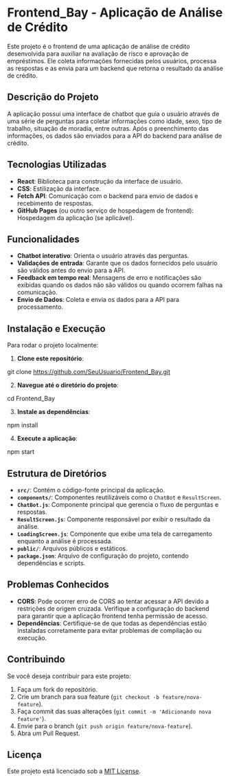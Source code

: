 # Frontend_Bay - Aplicação de Análise de Crédito

Este projeto é o frontend de uma aplicação de análise de crédito desenvolvida para auxiliar na avaliação de risco e aprovação de empréstimos. Ele coleta informações fornecidas pelos usuários, processa as respostas e as envia para um backend que retorna o resultado da análise de crédito.

## Descrição do Projeto

A aplicação possui uma interface de chatbot que guia o usuário através de uma série de perguntas para coletar informações como idade, sexo, tipo de trabalho, situação de moradia, entre outras. Após o preenchimento das informações, os dados são enviados para a API do backend para análise de crédito.

## Tecnologias Utilizadas

- **React**: Biblioteca para construção da interface de usuário.
- **CSS**: Estilização da interface.
- **Fetch API**: Comunicação com o backend para envio de dados e recebimento de respostas.
- **GitHub Pages** (ou outro serviço de hospedagem de frontend): Hospedagem da aplicação (se aplicável).

## Funcionalidades

- **Chatbot interativo**: Orienta o usuário através das perguntas.
- **Validações de entrada**: Garante que os dados fornecidos pelo usuário são válidos antes do envio para a API.
- **Feedback em tempo real**: Mensagens de erro e notificações são exibidas quando os dados não são válidos ou quando ocorrem falhas na comunicação.
- **Envio de Dados**: Coleta e envia os dados para a API para processamento.

## Instalação e Execução

Para rodar o projeto localmente:

1. **Clone este repositório**:

git clone https://github.com/SeuUsuario/Frontend_Bay.git

2. **Navegue até o diretório do projeto**:

cd Frontend_Bay

3. **Instale as dependências**:

npm install

4. **Execute a aplicação**:

npm start

## Estrutura de Diretórios

- **`src/`**: Contém o código-fonte principal da aplicação.
- **`components/`**: Componentes reutilizáveis como o `ChatBot` e `ResultScreen`.
- **`ChatBot.js`**: Componente principal que gerencia o fluxo de perguntas e respostas.
- **`ResultScreen.js`**: Componente responsável por exibir o resultado da análise.
- **`LoadingScreen.js`**: Componente que exibe uma tela de carregamento enquanto a análise é processada.
- **`public/`**: Arquivos públicos e estáticos.
- **`package.json`**: Arquivo de configuração do projeto, contendo dependências e scripts.

## Problemas Conhecidos

- **CORS**: Pode ocorrer erro de CORS ao tentar acessar a API devido a restrições de origem cruzada. Verifique a configuração do backend para garantir que a aplicação frontend tenha permissão de acesso.
- **Dependências**: Certifique-se de que todas as dependências estão instaladas corretamente para evitar problemas de compilação ou execução.

## Contribuindo

Se você deseja contribuir para este projeto:

1. Faça um fork do repositório.
2. Crie um branch para sua feature (`git checkout -b feature/nova-feature`).
3. Faça commit das suas alterações (`git commit -m 'Adicionando nova feature'`).
4. Envie para o branch (`git push origin feature/nova-feature`).
5. Abra um Pull Request.

## Licença

Este projeto está licenciado sob a [MIT License](LICENSE).




